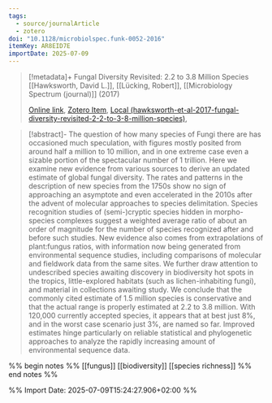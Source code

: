 ```yaml
---
tags:
  - source/journalArticle
  - zotero
doi: "10.1128/microbiolspec.funk-0052-2016"
itemKey: AR8EID7E
importDate: 2025-07-09
---
```

>[!metadata]+
> Fungal Diversity Revisited: 2.2 to 3.8 Million Species
> [[Hawksworth, David L.]], [[Lücking, Robert]], 
> [[Microbiology Spectrum (journal)]] (2017)
> 
> [Online link](https://journals.asm.org/doi/10.1128/microbiolspec.funk-0052-2016), [Zotero Item](zotero://select/library/items/AR8EID7E), [Local (hawksworth-et-al-2017-fungal-diversity-revisited-2-2-to-3-8-million-species)](file://C:/Users/aburg/Documents/references/zotero/storage/5TBYNUJJ/hawksworth-et-al-2017-fungal-diversity-revisited-2-2-to-3-8-million-species.pdf), 

>[!abstract]-
>The question of how many species of Fungi there are has occasioned much speculation, with figures mostly posited from around half a million to 10 million, and in one extreme case even a sizable portion of the spectacular number of 1 trillion. Here we examine new evidence from various sources to derive an updated estimate of global fungal diversity. The rates and patterns in the description of new species from the 1750s show no sign of approaching an asymptote and even accelerated in the 2010s after the advent of molecular approaches to species delimitation. Species recognition studies of (semi-)cryptic species hidden in morpho-species complexes suggest a weighted average ratio of about an order of magnitude for the number of species recognized after and before such studies. New evidence also comes from extrapolations of plant:fungus ratios, with information now being generated from environmental sequence studies, including comparisons of molecular and fieldwork data from the same sites. We further draw attention to undescribed species awaiting discovery in biodiversity hot spots in the tropics, little-explored habitats (such as lichen-inhabiting fungi), and material in collections awaiting study. We conclude that the commonly cited estimate of 1.5 million species is conservative and that the actual range is properly estimated at 2.2 to 3.8 million. With 120,000 currently accepted species, it appears that at best just 8%, and in the worst case scenario just 3%, are named so far. Improved estimates hinge particularly on reliable statistical and phylogenetic approaches to analyze the rapidly increasing amount of environmental sequence data.

%% begin notes %%
[[fungus]]
[[biodiversity]]
[[species richness]]
%% end notes %%

%% Import Date: 2025-07-09T15:24:27.906+02:00 %%

